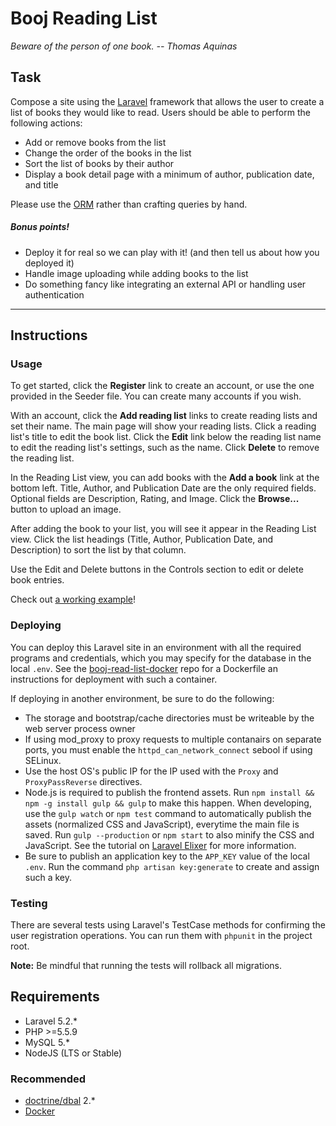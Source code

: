 # Booj Reading List
*Beware of the person of one book. -- Thomas Aquinas*
## Task
Compose a site using the [Laravel](https://laravel.com/) framework that allows the user to create a list of books they would like to read. Users should be able to perform the following actions:
* Add or remove books from the list
* Change the order of the books in the list
* Sort the list of books by their author
* Display a book detail page with a minimum of author, publication date, and title

Please use the [ORM](https://laravel.com/docs/5.2/eloquent) rather than crafting queries by hand. 

##### Bonus points!

* Deploy it for real so we can play with it! (and then tell us about how you deployed it)
* Handle image uploading while adding books to the list
* Do something fancy like integrating an external API or handling user authentication

<hr />

## Instructions

### Usage

To get started, click the __Register__ link to create an account, or use the one provided in the Seeder file. You can create many accounts if you wish.

With an account, click the __Add reading list__ links to create reading lists and set their name. The main page will show
your reading lists. Click a reading list's title to edit the book list. Click the __Edit__ link below the reading list name to edit the reading list's settings, such as the name. Click __Delete__ to remove the reading list.

In the Reading List view, you can add books with the __Add a book__ link at the bottom left. Title, Author, and Publication Date are the only required fields. Optional fields are Description, Rating, and Image. Click the __Browse...__ button to upload an image.

After adding the book to your list, you will see it appear in the Reading List view. Click the list headings (Title, Author, Publication Date, and Description) to sort the list by that column.

Use the Edit and Delete buttons in the Controls section to edit or delete book entries.

Check out [a working example](http://brl.aninternetpresence.net)!

### Deploying

You can deploy this Laravel site in an environment with all the required programs and credentials, which you may
specify for the database in the local `.env`. See the [booj-read-list-docker](https://gitlab.com/aninternetpresence/booj-reading-list-docker) repo for a Dockerfile an instructions
for deployment with such a container.

If deploying in another environment, be sure to do the following:

* The storage and bootstrap/cache directories must be writeable by the web server process owner
* If using mod\_proxy to proxy requests to multiple contanairs on separate ports, you must enable the `httpd_can_network_connect` sebool if using SELinux.
* Use the host OS's public IP for the IP used with the `Proxy` and `ProxyPassReverse` directives.
* Node.js is required to publish the frontend assets. Run `npm install && npm -g install gulp && gulp` to make this happen. When developing, use the `gulp watch` or `npm test` command to automatically publish the assets (normalized CSS and JavaScript), everytime the main file is saved. Run `gulp --production` or `npm start` to also minify the CSS and JavaScript. See the tutorial on [Laravel Elixer](https://laravel.com/docs/5.2/elixir) for more information.
* Be sure to publish an application key to the `APP_KEY` value of the local `.env`. Run the command `php artisan key:generate` to create and assign such a key.

### Testing

There are several tests using Laravel's TestCase methods for confirming the user registration operations. You can run them with `phpunit` in the project root.

__Note:__ Be mindful that running the tests will rollback all migrations.

## Requirements

* Laravel 5.2.*
* PHP >=5.5.9
* MySQL 5.*
* NodeJS (LTS or Stable)

### Recommended
* [doctrine/dbal](https://packagist.org/packages/doctrine/dbal) 2.*
* [Docker](https://www.docker.com/products/docker-toolbox)